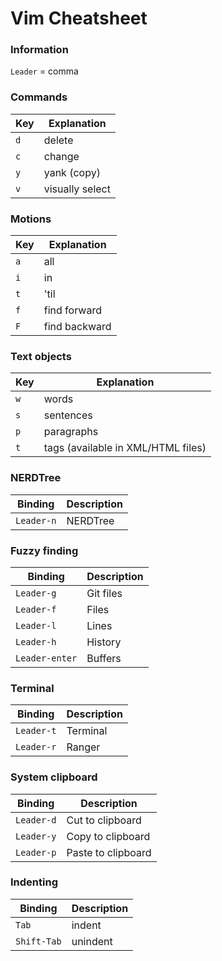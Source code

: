 # Vim Cheatsheet

### Information
`Leader` = comma

### Commands
Key | Explanation
--- | ---
`d` | delete
`c` | change
`y` | yank (copy)
`v` | visually select

### Motions
Key | Explanation
--- | ---
`a` | all
`i` | in
`t` | 'til
`f` | find forward
`F` | find backward

### Text objects
Key | Explanation
--- | ---
`w` | words
`s` | sentences
`p` | paragraphs
`t` | tags (available in XML/HTML files)

### NERDTree
Binding | Description
--- | ---
`Leader-n` | NERDTree

### Fuzzy finding
Binding | Description
--- | ---
`Leader-g` | Git files
`Leader-f` | Files
`Leader-l` | Lines
`Leader-h` | History
`Leader-enter` | Buffers

### Terminal
Binding | Description
--- | ---
`Leader-t` | Terminal
`Leader-r` | Ranger

### System clipboard
Binding | Description
--- | ---
`Leader-d` | Cut to clipboard
`Leader-y` | Copy to clipboard
`Leader-p` | Paste to clipboard

### Indenting
Binding | Description
--- | ---
`Tab` | indent
`Shift-Tab` | unindent
